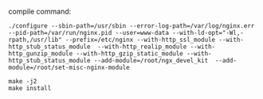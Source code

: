 compile command:

    ./configure --sbin-path=/usr/sbin --error-log-path=/var/log/nginx.err --pid-path=/var/run/nginx.pid --user=www-data --with-ld-opt="-Wl,-rpath,/usr/lib" --prefix=/etc/nginx --with-http_ssl_module --with-http_stub_status_module  --with-http_realip_module --with-http_gunzip_module --with-http_gzip_static_module --with-http_stub_status_module --add-module=/root/ngx_devel_kit  --add-module=/root/set-misc-nginx-module

    make -j2
    make install
